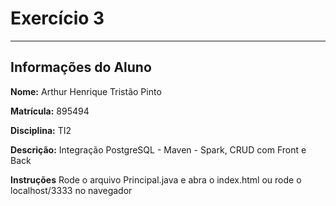 # Exercício 3
---
## Informações do Aluno

**Nome:** Arthur Henrique Tristão Pinto

**Matrícula:** 895494

**Disciplina:** TI2

**Descrição:** Integração PostgreSQL - Maven - Spark, CRUD com Front e Back

**Instruções** Rode o arquivo Principal.java e abra o index.html ou rode o localhost/3333 no navegador
